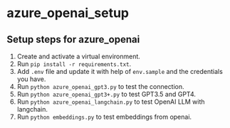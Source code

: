 # azure_openai_setup

## Setup steps for azure_openai
1. Create and activate a virtual environment.
2. Run `pip install -r requirements.txt`.
3. Add `.env` file and update it with help of `env.sample` and the credentials you have.
4. Run `python azure_openai_gpt3.py` to test the connection.
5. Run `python azure_openai_gpt3+.py` to test GPT3.5 and GPT4.
6. Run `python azure_openai_langchain.py` to test OpenAI LLM with langchain.
7. Run `python embeddings.py` to test embeddings from openai. 
